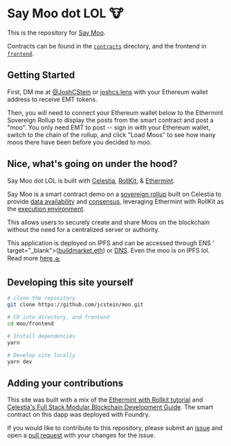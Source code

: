 # Say Moo dot LOL 🐮

This is the repository for [Say Moo](https://saymoo.lol).

Contracts can be found in the [`contracts`](./contracts) directory, and the frontend in [`frontend`](./frontend).

## Getting Started

First, DM me at [@JoshCStein](https://twitter.com/JoshCStein) or [joshcs.lens](https://www.lensfrens.xyz/joshcs.lens) with your Ethereum wallet address to receive EMT tokens.

Then, you will need to connect your Ethereum wallet below to the Ethermint Sovereign Rollup to display the posts from the smart contract and post a "moo". You only need EMT to post -- sign in with your Ethereum wallet, switch to the chain of the rollup, and click "Load Moos" to see how many moos there have been before you decided to moo.

## Nice, what's going on under the hood?

Say Moo dot LOL is built with [Celestia](https://celestia.org), [RollKit](https://rollkit.dev), & [Ethermint](https://github.com/celestiaorg/ethermint).

Say Moo is a smart contract demo on a [sovereign rollup](https://celestia.org/glossary/sovereign-rollup) built on Celestia to provide [data availability](https://celestia.org/glossary/data-availability) and [consensus](https://ethereum.org/en/developers/docs/consensus-mechanisms), leveraging Ethermint with RollKit as the [execution environment](https://celestia.org/glossary/execution-environment).

This allows users to securely create and share Moos on the blockchain without the need for a centralized server or authority.

This application is deployed on IPFS and can be accessed through ENS ' target="_blank">([buildmarket.eth](https://buildmarket.eth.limo)) or [DNS](https://gmportal.xyz). Even the moo is on IPFS lol. Read more [here 🛸](https://mirror.xyz/joshcstein.eth/UbInedh4ToAAfsDklzSPb3R1_hVSHIdE97hvxIWYlOo)

## Developing this site yourself

```sh
# clone the repository
git clone https://github.com/jcstein/moo.git

# CD into directory, and frontend
cd moo/frontend

# Install dependencies
yarn

# Develop site locally
yarn dev
```

## Adding your contributions

This site was built with a mix of the [Ethermint with Rollkit tutorial](https://rollkit.dev/docs/tutorials/ethermint)
and [Celestia's Full Stack Modular Blockchain Development Guide](https://docs.celestia.org/developers/full-stack-modular-development-guide/).
The smart contract on this dapp was deployed with Foundry.

If you would like to contribute to this repository, please submit an
[issue](https://github.com/jcstein/moo/issues/new/choose) and
open a [pull request](https://github.com/jcstein/moo/compare)
with your changes for the issue.
